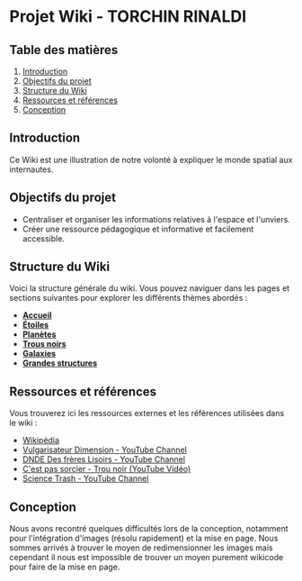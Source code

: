 # Projet Wiki - TORCHIN RINALDI

## Table des matières
1. [Introduction](#introduction)
2. [Objectifs du projet](#objectifs-du-projet)
3. [Structure du Wiki](#structure-du-wiki)
4. [Ressources et références](#ressources-et-références)
5. [Conception](#Conception)

## Introduction

Ce Wiki est une illustration de notre volonté à expliquer le monde spatial aux internautes.

## Objectifs du projet

- Centraliser et organiser les informations relatives à l'espace et l'unviers.
- Créer une ressource pédagogique et informative et facilement accessible.

## Structure du Wiki

Voici la structure générale du wiki. Vous pouvez naviguer dans les pages et sections suivantes pour explorer les différents thèmes abordés :

- **[Accueil](https://github.com/[ton-repo]/wiki/Home](https://github.com/Torchinm/Torchin_Rinaldi/wiki))**
- **[Étoiles](https://github.com/Torchinm/Torchin_Rinaldi/wiki/%C3%89toiles)**
- **[Planètes](https://github.com/Torchinm/Torchin_Rinaldi/wiki/Plan%C3%A8tes)**
- **[Trous noirs](https://github.com/Torchinm/Torchin_Rinaldi/wiki/Trou-noir)**
- **[Galaxies](https://github.com/Torchin_Rinaldi/wiki/Galaxies)**
- **[Grandes structures](https://github.com/Torchinm/Torchin_Rinaldi/wiki/Grandes-structures)**

## Ressources et références

Vous trouverez ici les ressources externes et les références utilisées dans le wiki :

- [Wikipédia](https://fr.wikipedia.org/)
- [Vulgarisateur Dimension - YouTube Channel](https://www.youtube.com/@DIMENSI0N/featured)
- [DNDE Des frères Lisoirs - YouTube Channel](https://www.youtube.com/@hugolisoiryoutube)
- [C'est pas sorcier - Trou noir (YouTube Vidéo)](https://www.youtube.com/watch?v=ymEzkLAzv4w)
- [Science Trash - YouTube Channel](https://www.youtube.com/@sciencetrash)

## Conception

Nous avons recontré quelques difficultés lors de la conception, notamment pour l'intégration d'images (résolu rapidement) et la mise en page. Nous sommes arrivés à trouver le moyen de redimensionner les images mais cependant il nous est impossible de trouver un moyen purement wikicode pour faire de la mise en page.
